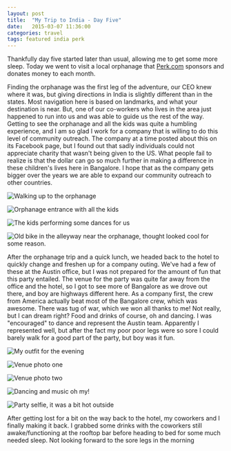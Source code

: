 ```yaml
---
layout: post
title:  "My Trip to India - Day Five"
date:   2015-03-07 11:36:00
categories: travel
tags: featured india perk
---
```

Thankfully day five started later than usual, allowing me to get some more sleep. Today we went to visit a local orphanage that [Perk.com](http://giving.perk.com) sponsors and donates money to each month. 

Finding the orphanage was the first leg of the adventure, our CEO knew where it was, but giving directions in India is slightly different than in the states. Most navigation here is based on landmarks, and what your destination is near. But, one of our co-workers who lives in the area just happened to run into us and was able to guide us the rest of the way. Getting to see the orphanage and all the kids was quite a humbling experience, and I am so glad I work for a company that is willing to do this level of community outreach. The company at a time posted about this on its Facebook page, but I found out that sadly individuals could not appreciate charity that wasn't being given to the US. What people fail to realize is that the dollar can go so much further in making a difference in these children's lives here in Bangalore. I hope that as the company gets bigger over the years we are able to expand our community outreach to other countries.

![Walking up to the orphanage](/assets/article_images/2015-03-07-my-trip-to-india-day-five/walking_to_orphanage.jpg)

![Orphanage entrance with all the kids](/assets/article_images/2015-03-07-my-trip-to-india-day-five/orphanage_entrance.jpg)

![The kids performing some dances for us](/assets/article_images/2015-03-07-my-trip-to-india-day-five/kids.jpg)

![Old bike in the alleyway near the orphanage, thought looked cool for some reason.](/assets/article_images/2015-03-07-my-trip-to-india-day-five/)

After the orphanage trip and a quick lunch, we headed back to the hotel to quickly change and freshen up for a company outing. We've had a few of these at the Austin office, but I was not prepared for the amount of fun that this party entailed. The venue for the party was quite far away from the office and the hotel, so I got to see more of Bangalore as we drove out there, and boy are highways different here. As a company first, the crew from America actually beat most of the Bangalore crew, which was awesome. There was tug of war, which we won all thanks to me! Not really, but I can dream right? Food and drinks of course, oh and dancing. I was "encouraged" to dance and represent the Austin team. Apparently I represented well, but after the fact my poor poor legs were so sore I could barely walk for a good part of the party, but boy was it fun.

![My outfit for the evening](/assets/article_images/2015-03-07-my-trip-to-india-day-five/evening_outfit.jpg)

![Venue photo one](/assets/article_images/2015-03-07-my-trip-to-india-day-five/venue_one.jpg)

![Venue photo two](/assets/article_images/2015-03-07-my-trip-to-india-day-five/venue_two.jpg)

![Dancing and music oh my!](/assets/article_images/2015-03-07-my-trip-to-india-day-five/dancing_and_music.jpg)

![Party selfie, it was a bit hot outside](/assets/article_images/2015-03-07-my-trip-to-india-day-five/party_selfie.jpg)

After getting lost for a bit on the way back to the hotel, my coworkers and I finally making it back. I grabbed some drinks with the coworkers still awake/functioning at the rooftop bar before heading to bed for some much needed sleep. Not looking forward to the sore legs in the morning